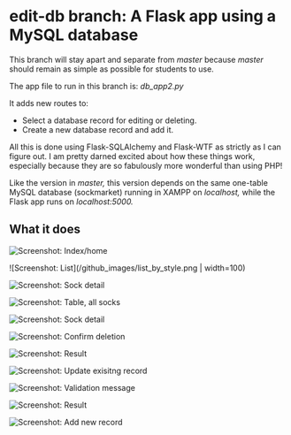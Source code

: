 # edit-db branch: A Flask app using a MySQL database

This branch will stay apart and separate from *master* because *master* should remain as simple as possible for students to use.

The app file to run in this branch is: *db_app2.py*

It adds new routes to:

* Select a database record for editing or deleting.
* Create a new database record and add it.

All this is done using Flask-SQLAlchemy and Flask-WTF as strictly as I can figure out. I am pretty darned excited about how these things work, especially because they are so fabulously more wonderful than using PHP!

Like the version in *master,* this version depends on the same one-table MySQL database (sockmarket) running in XAMPP on *localhost,* while the Flask app runs on *localhost:5000.*

## What it does

![Screenshot: Index/home](/github_images/index.png)

![Screenshot: List](/github_images/list_by_style.png | width=100)

![Screenshot: Sock detail](/github_images/sock_detail_01.png)

![Screenshot: Table, all socks](/github_images/table.png)

![Screenshot: Sock detail](/github_images/sock_detail_02.png)

![Screenshot: Confirm deletion](/github_images/delete_sure.png)

![Screenshot: Result](/github_images/result_deleted.png)

![Screenshot: Update exisitng record](/github_images/update_record.png)

![Screenshot: Validation message](/github_images/validation.png)

![Screenshot: Result](/github_images/result_updated.png)

![Screenshot: Add new record](/github_images/add_new_record.png)
